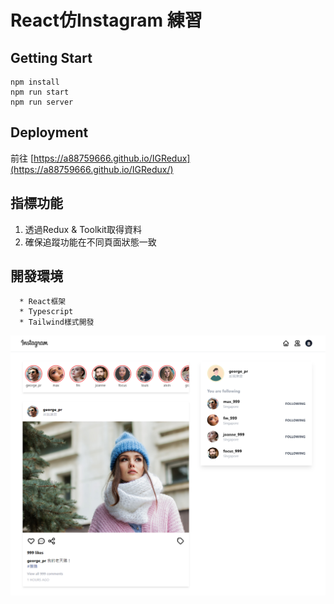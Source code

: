 # React仿Instagram 練習

## Getting Start
```
npm install
npm run start
npm run server
```


## Deployment
前往 [https://a88759666.github.io/IGRedux](https://a88759666.github.io/IGRedux/)


## 指標功能

1. 透過Redux & Toolkit取得資料
2. 確保追蹤功能在不同頁面狀態一致


## 開發環境
```
  * React框架
  * Typescript
  * Tailwind樣式開發
```
![screenshot](./public/images/screenshot.png)
